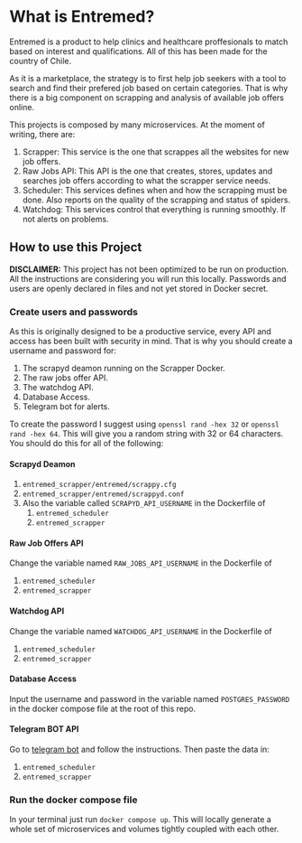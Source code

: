 # What is Entremed?

Entremed is a product to help clinics and healthcare proffesionals to match based
on interest and qualifications. All of this has been made for the country of Chile.

As it is a marketplace, the strategy is to first help job seekers with a tool
to search and find their prefered job based on certain categories. That is why there is
a big component on scrapping and analysis of available job offers online.

This projects is composed by many microservices. At the moment of writing, there
are:

1. Scrapper: This service is the one that scrappes all the websites for new job offers.
2. Raw Jobs API: This API is the one that creates, stores, updates and searches job
offers according to what the scrapper service needs.
3. Scheduler: This services defines when and how the scrapping must be done. Also
reports on the quality of the scrapping and status of spiders.
4. Watchdog: This services control that everything is running smoothly. If not alerts
on problems.

## How to use this Project

<b>DISCLAIMER:</b> This project has not been optimized to be run on production. All the
instructions are considering you will run this locally. Passwords and users are
openly declared in files and not yet stored in Docker secret.


### Create users and passwords

As this is originally designed to be a productive service, every API and access has
been built with security in mind. That is why you should create a username and password
for:
1. The scrapyd deamon running on the Scrapper Docker.
2. The raw jobs offer API.
3. The watchdog API.
4. Database Access.
4. Telegram bot for alerts.

To create the password I suggest using `openssl rand -hex 32` or `openssl rand -hex 64`.
This will give you a random string with 32 or 64 characters. You should do this for all
of the following:

#### Scrapyd Deamon

1. `entremed_scrapper/entremed/scrappy.cfg`
2. `entremed_scrapper/entremed/scrappyd.conf`
3. Also the variable called `SCRAPYD_API_USERNAME` in the Dockerfile of
    1. `entremed_scheduler`
    2. `entremed_scrapper`


#### Raw Job Offers API

Change the variable named `RAW_JOBS_API_USERNAME` in the Dockerfile of

1. `entremed_scheduler`
2. `entremed_scrapper`


#### Watchdog API

Change the variable named `WATCHDOG_API_USERNAME` in the Dockerfile of

1. `entremed_scheduler`
2. `entremed_scrapper`


#### Database Access

Input the username and password in the variable named `POSTGRES_PASSWORD` in the
docker compose file at the root of this repo.

#### Telegram BOT API

Go to [telegram bot](https://core.telegram.org/bots/tutorial#obtain-your-bot-token) and follow the instructions.
Then paste the data in:

1. `entremed_scheduler`
2. `entremed_scrapper`


### Run the docker compose file

In your terminal just run `docker compose up`. This will locally generate a whole
set of microservices and volumes tightly coupled with each other.
